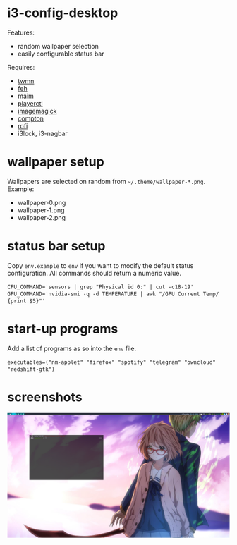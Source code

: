 # i3-config-desktop
Features:
* random wallpaper selection
* easily configurable status bar

Requires:
* [twmn](https://github.com/sboli/Twmn)
* [feh](https://github.com/derf/feh)
* [maim](https://github.com/naelstrof/maim)
* [playerctl](https://github.com/acrisci/playerctl)
* [imagemagick](https://github.com/ImageMagick/ImageMagick)
* [compton](https://github.com/chjj/compton)
* [rofi](https://davedavenport.github.io/rofi/)
* i3lock, i3-nagbar

# wallpaper setup
Wallpapers are selected on random from `~/.theme/wallpaper-*.png`. Example:
* wallpaper-0.png
* wallpaper-1.png
* wallpaper-2.png

# status bar setup
Copy `env.example` to `env` if you want to modify the default status configuration. All commands should return a numeric value.
```
CPU_COMMAND='sensors | grep "Physical id 0:" | cut -c18-19'
GPU_COMMAND='nvidia-smi -q -d TEMPERATURE | awk "/GPU Current Temp/ {print $5}"'
```

# start-up programs
Add a list of programs as so into the `env` file.
```
executables=("nm-applet" "firefox" "spotify" "telegram" "owncloud" "redshift-gtk")
```

# screenshots
![desktop](screenshots/desktop.png)
